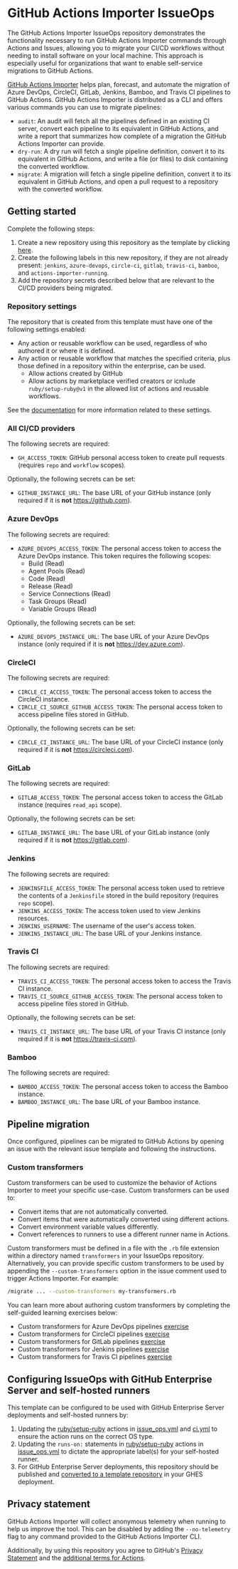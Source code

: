 # GitHub Actions Importer IssueOps

The GitHub Actions Importer IssueOps repository demonstrates the functionality necessary to run GitHub Actions Importer commands through Actions and Issues, allowing you to migrate your CI/CD workflows without needing to install software on your local machine. This approach is especially useful for organizations that want to enable self-service migrations to GitHub Actions.

[GitHub Actions Importer](https://docs.github.com/en/actions/migrating-to-github-actions/automating-migration-with-github-actions-importer) helps plan, forecast, and automate the migration of Azure DevOps, CircleCI, GitLab, Jenkins, Bamboo, and Travis CI pipelines to GitHub Actions. GitHub Actions Importer is distributed as a CLI and offers various commands you can use to migrate pipelines:

- `audit`: An audit will fetch all the pipelines defined in an existing CI server, convert each pipeline to its equivalent in GitHub Actions, and write a report that summarizes how complete of a migration the GitHub Actions Importer can provide.
- `dry-run`: A dry run will fetch a single pipeline definition, convert it to its equivalent in GitHub Actions, and write a file (or files) to disk containing the converted workflow.
- `migrate`: A migration will fetch a single pipeline definition, convert it to its equivalent in GitHub Actions, and open a pull request to a repository with the converted workflow.

## Getting started

Complete the following steps:

1. Create a new repository using this repository as the template by clicking [here](https://github.com/actions/importer-issue-ops/generate).
2. Create the following labels in this new repository, if they are not already present: `jenkins`, `azure-devops`, `circle-ci`, `gitlab`, `travis-ci`, `bamboo`, and `actions-importer-running`.
3. Add the repository secrets described below that are relevant to the CI/CD providers being migrated.

### Repository settings

The repository that is created from this template must have one of the following settings enabled:

- Any action or reusable workflow can be used, regardless of who authored it or where it is defined.
- Any action or reusable workflow that matches the specified criteria, plus those defined in a repository within the enterprise, can be used.
   - Allow actions created by GitHub
   - Allow actions by marketplace verified creators or icnlude `ruby/setup-ruby@v1` in the allowed list of actions and reusable workflows.

See the [documentation](https://docs.github.com/en/repositories/managing-your-repositorys-settings-and-features/enabling-features-for-your-repository/managing-github-actions-settings-for-a-repository#managing-github-actions-permissions-for-your-repository) for more information related to these settings.

### All CI/CD providers

The following secrets are required:

- `GH_ACCESS_TOKEN`: GitHub personal access token to create pull requests (requires `repo` and `workflow` scopes).

Optionally, the following secrets can be set:

- `GITHUB_INSTANCE_URL`: The base URL of your GitHub instance (only required if it is **not** <https://github.com>).

### Azure DevOps

The following secrets are required:

- `AZURE_DEVOPS_ACCESS_TOKEN`: The personal access token to access the Azure DevOps instance. This token requires the following scopes:
  - Build (Read)
  - Agent Pools (Read)
  - Code (Read)
  - Release (Read)
  - Service Connections (Read)
  - Task Groups (Read)
  - Variable Groups (Read)

Optionally, the following secrets can be set:

- `AZURE_DEVOPS_INSTANCE_URL`: The base URL of your Azure DevOps instance (only required if it is **not** <https://dev.azure.com>).

### CircleCI

The following secrets are required:

- `CIRCLE_CI_ACCESS_TOKEN`: The personal access token to access the CircleCI instance.
- `CIRCLE_CI_SOURCE_GITHUB_ACCESS_TOKEN`: The personal access token to access pipeline files stored in GitHub.

Optionally, the following secrets can be set:

- `CIRCLE_CI_INSTANCE_URL`: The base URL of your CircleCI instance (only required if it is **not** <https://circleci.com>).

### GitLab

The following secrets are required:

- `GITLAB_ACCESS_TOKEN`: The personal access token to access the GitLab instance (requires `read_api` scope).

Optionally, the following secrets can be set:

- `GITLAB_INSTANCE_URL`: The base URL of your GitLab instance (only required if it is **not** <https://gitlab.com>).

### Jenkins

The following secrets are required:

- `JENKINSFILE_ACCESS_TOKEN`: The personal access token used to retrieve the contents of a `Jenkinsfile` stored in the build repository (requires `repo` scope).
- `JENKINS_ACCESS_TOKEN`: The access token used to view Jenkins resources.
- `JENKINS_USERNAME`: The username of the user's access token.
- `JENKINS_INSTANCE_URL`: The base URL of your Jenkins instance.

### Travis CI

The following secrets are required:

- `TRAVIS_CI_ACCESS_TOKEN`: The personal access token to access the Travis CI instance.
- `TRAVIS_CI_SOURCE_GITHUB_ACCESS_TOKEN`: The personal access token to access pipeline files stored in GitHub.

Optionally, the following secrets can be set:

- `TRAVIS_CI_INSTANCE_URL`: The base URL of your Travis CI instance (only required if it is **not** <https://travis-ci.com>).

### Bamboo

The following secrets are required:

- `BAMBOO_ACCESS_TOKEN`: The personal access token to access the Bamboo instance.
- `BAMBOO_INSTANCE_URL`: The base URL of your Bamboo instance.

## Pipeline migration

Once configured, pipelines can be migrated to GitHub Actions by opening an issue with the relevant issue template and following the instructions.

### Custom transformers

Custom transformers can be used to customize the behavior of Actions Importer to meet your specific use-case. Custom transformers can be used to:

- Convert items that are not automatically converted.
- Convert items that were automatically converted using different actions.
- Convert environment variable values differently.
- Convert references to runners to use a different runner name in Actions.

Custom transformers must be defined in a file with the `.rb` file extension within a directory named `transformers` in your IssueOps repository. Alternatively, you can provide specific custom transformers to be used by appending the `--custom-transformers` option in the issue comment used to trigger Actions Importer. For example:

```sh
/migrate ... --custom-transformers my-transformers.rb
```

You can learn more about authoring custom transformers by completing the self-guided learning exercises below:

- Custom transformers for Azure DevOps pipelines [exercise](https://github.com/actions/importer-labs/blob/main/azure_devops/5-custom-transformers.md)
- Custom transformers for CircleCI pipelines [exercise](https://github.com/actions/importer-labs/blob/main/circle_ci/5-custom-transformers.md)
- Custom transformers for GitLab pipelines [exercise](https://github.com/actions/importer-labs/blob/main/gitlab/5-custom-transformers.md)
- Custom transformers for Jenkins pipelines [exercise](https://github.com/actions/importer-labs/blob/main/jenkins/5-custom-transformers.md)
- Custom transformers for Travis CI pipelines [exercise](https://github.com/actions/importer-labs/blob/main/travis/5-custom-transformers.md)

## Configuring IssueOps with GitHub Enterprise Server and self-hosted runners

This template can be configured to be used with GitHub Enterprise Server deployments and self-hosted runners by:

1. Updating the [ruby/setup-ruby](https://github.com/ruby/setup-ruby) actions in [issue_ops.yml](./.github/workflows/issue_ops.yml) and [ci.yml](./.github/workflows/ci.yml) to ensure the action runs on the correct OS type.
2. Updating the `runs-on:` statements in [ruby/setup-ruby](https://github.com/ruby/setup-ruby) actions in [issue_ops.yml](./.github/workflows/issue_ops.yml) to dictate the appropriate label(s) for your self-hosted runner.
3. For GitHub Enterprise Server deployments, this repository should be published and [converted to a template repository](https://docs.github.com/en/enterprise-server/repositories/creating-and-managing-repositories/creating-a-template-repository) in your GHES deployment.

## Privacy statement

GitHub Actions Importer will collect anonymous telemetry when running to help us improve the tool. This can be disabled by adding the `--no-telemetry` flag to any command provided to the GitHub Actions Importer CLI.

Additionally, by using this repository you agree to GitHub's [Privacy Statement](https://docs.github.com/en/site-policy/privacy-policies/github-privacy-statement#data-retention-and-deletion-of-data) and the [additional terms for Actions](https://docs.github.com/en/site-policy/github-terms/github-terms-for-additional-products-and-features#actions).
